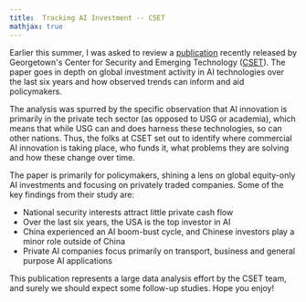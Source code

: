 ```yaml
---
title:  Tracking AI Investment -- CSET
mathjax: true
---
```


Earlier this summer, I was asked to review a [publication](https://cset.georgetown.edu/publication/tracking-ai-investment/)
recently released by Georgetown's Center for Security and Emerging Technology ([CSET](https://cset.georgetown.edu/)).
The paper goes in depth on global investment activity in AI technologies over the last six years
and how observed trends can inform and aid policymakers.

The analysis was spurred by the specific observation that AI innovation is primarily in the private tech sector (as opposed to USG or academia),
which means that while USG can and does harness these technologies, so can other nations.
Thus, the folks at CSET set out to identify where commercial AI innovation is taking place, who funds it, what problems they are solving and how
these change over time.

The paper is primarily for policymakers, shining a lens on global equity-only AI investments and focusing on privately traded companies.
Some of the key findings from their study are:
- National security interests attract little private cash flow
- Over the last six years, the USA is the top investor in AI
- China experienced an AI boom-bust cycle, and Chinese investors play a minor role outside of China
- Private AI companies focus primarily on transport, business and general purpose AI applications

This publication represents a large data analysis effort by the CSET team, and surely we should expect some follow-up studies.
Hope you enjoy!
